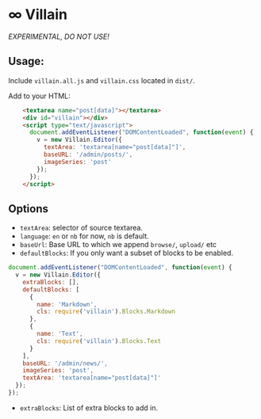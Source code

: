 ∞ Villain
=========

*EXPERIMENTAL, DO NOT USE!*

## Usage:

Include `villain.all.js` and `villain.css` located in `dist/`.

Add to your HTML:

```html
    <textarea name="post[data]"></textarea>
    <div id="villain"></div>
    <script type="text/javascript">
      document.addEventListener("DOMContentLoaded", function(event) {
        v = new Villain.Editor({
          textArea: 'textarea[name="post[data]"]',
          baseURL: '/admin/posts/',
          imageSeries: 'post'
        });
      });
    </script>
```

## Options

  * `textArea`: selector of source textarea.
  * `language`: `en` or `nb` for now, `nb` is default.
  * `baseUrl`: Base URL to which we append `browse/`, `upload/` etc
  * `defaultBlocks`: If you only want a subset of blocks to be enabled.

```javascript
document.addEventListener("DOMContentLoaded", function(event) {
  v = new Villain.Editor({
    extraBlocks: [],
    defaultBlocks: [
      {
        name: 'Markdown',
        cls: require('villain').Blocks.Markdown
      },
      {
        name: 'Text',
        cls: require('villain').Blocks.Text
      }
    ],
    baseURL: '/admin/news/',
    imageSeries: 'post',
    textArea: 'textarea[name="post[data]"]'
  });
});
```

  * `extraBlocks`: List of extra blocks to add in.

